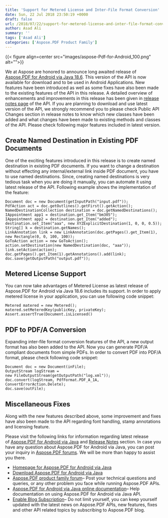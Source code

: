 ```yaml
---
title: 'Support for Metered License and Inter-File Format Conversion'
date: Sun, 22 Jul 2018 23:50:19 +0000
draft: false
url: /2018/07/22/support-for-metered-license-and-inter-file-format-conversion/
author: Asad Ali
summary: ''
tags: ['Asad Ali']
categories: ['Aspose.PDF Product Family']
---
```




{{< figure align=center src="images/aspose-Pdf-for-Android_100.png" alt="">}}


We at Aspose are honored to announce long awaited release of [Aspose.PDF for Android via Java 18.6][1]. This version of the API is now available for download and to be used in Android Applications. New features have been introduced as well as some fixes have also been made to the existing features of the API in this release. A detailed overview of enhancements and improvements in this release has been given in [release notes page][2] of the API. If you are planning to download and use latest version of the API, we strongly recommend you to please check Public API Changes section in release notes to know which new classes have been added and what changes have been made to existing methods and classes of the API. Please check following major features included in latest version.

## Create Named Destination in Existing PDF Documents

One of the exciting features introduced in this release is to create named destination in existing PDF documents. If you want to change a destination without effecting any internal/external link inside PDF document, you have to use named destinations. Since, creating named destinations is very tedious task when you are doing it manually, you can automate it using latest release of the API. Following example shows the implementation of the feature:

```
Document doc = new Document(getInputPath("input.pdf"));
PdfAction act = doc.getOutlines().getFirst().getAction();
NamedDestinationCollection destination = doc.getNamedDestinations();
IAppointment app1 = destination.get_Item("bm305");
IAppointment app2 = destination.get_Item("added");
destination.set_Item("aaa", new XYZExplicitDestination(1, 0, 0, 0.5));
String[] k = destination.getNames();
LinkAnnotation link = new LinkAnnotation(doc.getPages().get_Item(1), 
new Rectangle(0, 0, 100, 100));
GoToAction action = new GoToAction();
action.setDestination(new NamedDestination(doc, "aaa"));
link.setAction(action);
doc.getPages().get_Item(1).getAnnotations().add(link);
doc.save(getOutputPath("output.pdf"));
```

## Metered License Support

You can now take advantages of Metered License as latest release of Aspose.PDF for Android via Java 18.6 includes its support. In order to apply metered license in your application, you can use following code snippet:

```
Metered matered = new Metered();
matered.setMeteredKey(publicKey, privateKey);
Assert.assertTrue(Document.isLicensed()
```

## PDF to PDF/A Conversion

Expanding inter-file format conversion features of the API, a new output format has also been added to the API. Now you can generate PDF/A compliant documents from simple PDFs. In order to convert PDF into PDF/A format, please check following code snippet:

```
Document doc = new Document(inFile);
OutputStream logStream = 
new FileOutputStream(getOutputPath("log.xml"));
doc.convert(logStream, PdfFormat.PDF_A_1A, 
ConvertErrorAction.Delete);
doc.save(outFile);
```

## Miscellaneous Fixes

Along with the new features described above, some improvement and fixes have also been made to the API regarding font handling, stamp annotations and licensing feature. 

Please visit the following links for information regarding latest release of [Aspose.PDF for Android via Java][3] and [Release Notes][4] section. In case you have any question about Aspose.PDF for Android via Java, you can post your inquiry in [Aspose.PDF forums][5]. We will be more than happy to assist you there.

*   [Homepage for Aspose.PDF for Android via Java][6]
*   [Download Aspose.PDF for Android via Java][7]
*   [Aspose.PDF product family forum][8]– Post your technical questions and queries, or any other problem you face while running Aspose.PDF APIs.
*   [Aspose.PDF for Android via Java online documentation][9]– Help documentation on using Aspose.PDF for Android via Java API.
*   [Enable Blog Subscription][10]– Do not limit yourself, you can keep yourself updated with the latest news on Aspose.PDF APIs, new features, fixes and other API related topics by subscribing to Aspose.PDF blog.




[1]: https://artifact.aspose.com/webapp/#/artifacts/browse/tree/General/repo/com/aspose/aspose-pdf/18.6
[2]: https://docs.aspose.com/pdf/java/aspose-pdf-for-android-via-java-18-6-release-notes/
[3]: https://artifact.aspose.com/webapp/#/artifacts/browse/tree/General/repo/com/aspose/aspose-pdf/18.6
[4]: https://docs.aspose.com/pdf/java/aspose-pdf-for-android-via-java-18-6-release-notes/
[5]: https://forum.aspose.com/c/pdf
[6]: https://products.aspose.com/pdf/android-java
[7]: https://artifact.aspose.com/webapp/#/artifacts/browse/tree/General/repo/com/aspose/aspose-pdf/18.6
[8]: https://forum.aspose.com/c/pdf
[9]: https://docs.aspose.com/pdf/java/
[10]: https://blog.aspose.com/category/aspose-products/aspose-pdf-product-family/




